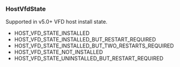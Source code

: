 ### HostVfdState
Supported in v5.0+
  VFD host install state.

- HOST_VFD_STATE_INSTALLED
- HOST_VFD_STATE_INSTALLED_BUT_RESTART_REQUIRED
- HOST_VFD_STATE_INSTALLED_BUT_TWO_RESTARTS_REQUIRED
- HOST_VFD_STATE_NOT_INSTALLED
- HOST_VFD_STATE_UNINSTALLED_BUT_RESTART_REQUIRED

